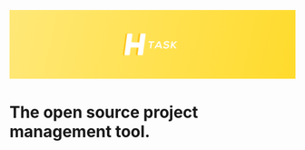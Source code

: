 ![HTASK](https://github.com/HTask/htask/blob/master/header.png)

# The open source project management tool.
